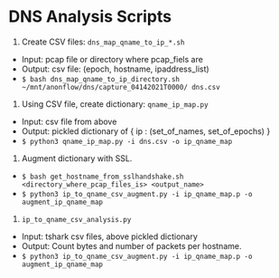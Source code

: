 # DNS Analysis Scripts

1. Create CSV files: `dns_map_qname_to_ip_*.sh`
  * Input: pcap file or directory where pcap_fiels are 
  * Output: csv file: (epoch, hostname, ipaddress_list)
  * `$ bash dns_map_qname_to_ip_directory.sh ~/mnt/anonflow/dns/capture_04142021T0000/ dns.csv`
1. Using CSV file, create dictionary: `qname_ip_map.py`
  * Input: csv file from above
  * Output: pickled dictionary of { ip : (set_of_names, set_of_epochs) }
  * `$ python3 qname_ip_map.py -i dns.csv -o ip_qname_map`
1. Augment dictionary with SSL.
  * `$ bash get_hostname_from_sslhandshake.sh <directory_where_pcap_files_is> <output_name>`
  * `$ python3 ip_to_qname_csv_augment.py -i ip_qname_map.p -o augment_ip_qname_map`
1. `ip_to_qname_csv_analysis.py`
  * Input: tshark csv files, above pickled dictionary
  * Output: Count bytes and number of packets per hostname.
  * `$ python3 ip_to_qname_csv_augment.py -i ip_qname_map.p -o augment_ip_qname_map`
